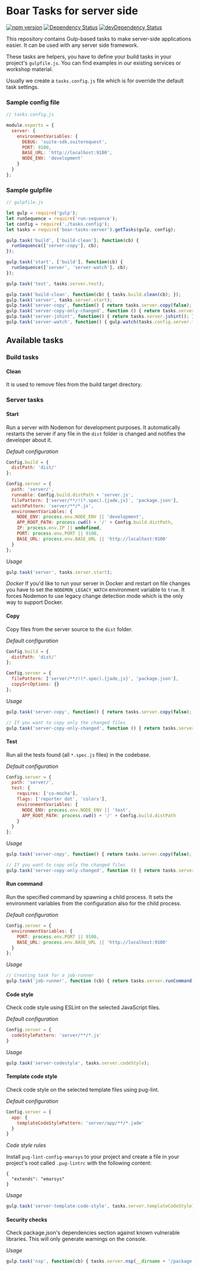 # Boar Tasks for server side

[![npm version](https://badge.fury.io/js/boar-tasks-server.svg)](http://badge.fury.io/js/boar-tasks-server)
[![Dependency Status](https://david-dm.org/emartech/boar-tasks-server.svg)](https://david-dm.org/emartech/boar-tasks-server)
[![devDependency Status](https://david-dm.org/emartech/boar-tasks-server/dev-status.svg)](https://david-dm.org/emartech/boar-tasks-server#info=devDependencies)

This repository contains Gulp-based tasks to make server-side applications easier. It can be used with any server side framework.

These tasks are helpers, you have to define your build tasks in your project's `gulpfile.js`. You can find examples in our existing services or workshop material.

Usually we create a `tasks.config.js` file which is for override the default task settings.

### Sample config file

```javascript
// tasks.config.js

module.exports = {
  server: {
    environmentVariables: {
      DEBUG: 'suite-sdk,suiterequest',
      PORT: 9100,
      BASE_URL: 'http://localhost:9100',
      NODE_ENV: 'development'
    }
  }
};
```

### Sample gulpfile

```javascript
// gulpfile.js

let gulp = require('gulp');
let runSequence = require('run-sequence');
let config = require('./tasks.config');
let tasks = require('boar-tasks-server').getTasks(gulp, config);

gulp.task('build', ['build-clean'], function(cb) {
  runSequence(['server-copy'], cb);
});

gulp.task('start', ['build'], function(cb) {
  runSequence(['server', 'server-watch'], cb);
});

gulp.task('test', tasks.server.test);

gulp.task('build-clean', function(cb) { tasks.build.clean(cb); });
gulp.task('server', tasks.server.start);
gulp.task('server-copy', function() { return tasks.server.copy(false); });
gulp.task('server-copy-only-changed', function () { return tasks.server.copy(true); });
gulp.task('server-jshint', function() { return tasks.server.jshint(); });
gulp.task('server-watch', function() { gulp.watch(tasks.config.server.filePattern, ['server-copy-only-changed']) });
```

## Available tasks

### Build tasks

#### Clean
It is used to remove files from the build target directory.



### Server tasks

#### Start
Run a server with Nodemon for development purposes. It automatically restarts the server if any file in the `dist` folder is changed and notifies the developer about it.

*Default configuration*

```javascript
Config.build = {
  distPath: 'dist/'
};

Config.server = {
  path: 'server/',
  runnable: Config.build.distPath + 'server.js',
  filePattern: ['server/**/!(*.spec).{jade,js}', 'package.json'],
  watchPattern: 'server/**/*.js',
  environmentVariables: {
    NODE_ENV: process.env.NODE_ENV || 'development',
    APP_ROOT_PATH: process.cwd() + '/' + Config.build.distPath,
    IP: process.env.IP || undefined,
    PORT: process.env.PORT || 9100,
    BASE_URL: process.env.BASE_URL || 'http://localhost:9100'
  }
};
```

*Usage*

```javascript
gulp.task('server', tasks.server.start);
```

*Docker*
If you'd like to run your server in Docker and restart on file changes you have to set the `NODEMON_LEGACY_WATCH` environment variable to `true`. It forces Nodemon to use legacy change detection mode which is the only way to support Docker.


#### Copy
Copy files from the server source to the `dist` folder.

*Default configuration*

```javascript
Config.build = {
  distPath: 'dist/'
};

Config.server = {
  filePattern: ['server/**/!(*.spec).{jade,js}', 'package.json'],
  copySrcOptions: {}
};
```

*Usage*

```javascript
gulp.task('server-copy', function() { return tasks.server.copy(false); });

// If you want to copy only the changed files
gulp.task('server-copy-only-changed', function () { return tasks.server.copy(true); });
```



#### Test
Run all the tests found (all `*.spec.js` files) in the codebase.

*Default configuration*

```javascript
Config.server = {
  path: 'server/',
  test: {
    requires: ['co-mocha'],
    flags: ['reporter dot', 'colors'],
    environmentVariables: {
      NODE_ENV: process.env.NODE_ENV || 'test',
      APP_ROOT_PATH: process.cwd() + '/' + Config.build.distPath
    }
  }
};
```

*Usage*

```javascript
gulp.task('server-copy', function() { return tasks.server.copy(false); });

// If you want to copy only the changed files
gulp.task('server-copy-only-changed', function () { return tasks.server.copy(true); });
```



#### Run command
Run the specified command by spawning a child process. It sets the environment variables from the configuration also for the child process.

*Default configuration*

```javascript
Config.server = {
  environmentVariables: {
    PORT: process.env.PORT || 9100,
    BASE_URL: process.env.BASE_URL || 'http://localhost:9100'
  }
};
```

*Usage*

```javascript
// Creating task for a job-runner
gulp.task('job-runner', function (cb) { return tasks.server.runCommand('server/processes/job-runner', cb) });
```



#### Code style
Check code style using ESLint on the selected JavaScript files.

*Default configuration*

```javascript
Config.server = {
  codeStylePattern: 'server/**/*.js'
}
```

*Usage*

```javascript
gulp.task('server-codestyle', tasks.server.codeStyle);
```



#### Template code style
Check code style on the selected template files using pug-lint.

*Default configuration*

```javascript
Config.server = {
  app: {
    templateCodeStylePattern: 'server/app/**/*.jade'
  }
}
```

*Code style rules*

Install `pug-lint-config-emarsys` to your project and create a file in your project's root called `.pug-lintrc` with the following content:

```
{
  "extends": "emarsys"
}
```

*Usage*

```javascript
gulp.task('server-template-code-style', tasks.server.templateCodeStyle);
```



#### Security checks
Check package.json's dependencies section against known vulnerable libraries. This will only generate warnings on the console.

*Usage*

```javascript
gulp.task('nsp', function(cb) { tasks.server.nsp(__dirname + '/package.json', cb) });
```
